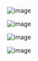 ![image](https://github.com/user-attachments/assets/769b6cbc-34b5-4438-a160-94dce83dd0d2)

![image](https://github.com/user-attachments/assets/affae29d-214b-4d43-8560-6829d7048079)

![image](https://github.com/user-attachments/assets/c4203ff2-2ba0-4e0f-9bd6-06d6ae4dc802)

![image](https://github.com/user-attachments/assets/2fedca30-d797-4d0a-a8db-8493e75899ca)



